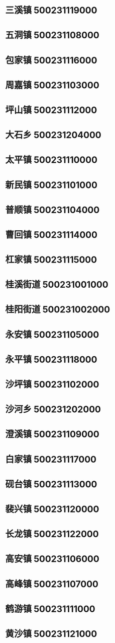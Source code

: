 # 三溪镇 500231119000
# 五洞镇 500231108000
# 包家镇 500231116000
# 周嘉镇 500231103000
# 坪山镇 500231112000
# 大石乡 500231204000
# 太平镇 500231110000
# 新民镇 500231101000
# 普顺镇 500231104000
# 曹回镇 500231114000
# 杠家镇 500231115000
# 桂溪街道 500231001000
# 桂阳街道 500231002000
# 永安镇 500231105000
# 永平镇 500231118000
# 沙坪镇 500231102000
# 沙河乡 500231202000
# 澄溪镇 500231109000
# 白家镇 500231117000
# 砚台镇 500231113000
# 裴兴镇 500231120000
# 长龙镇 500231122000
# 高安镇 500231106000
# 高峰镇 500231107000
# 鹤游镇 500231111000
# 黄沙镇 500231121000
